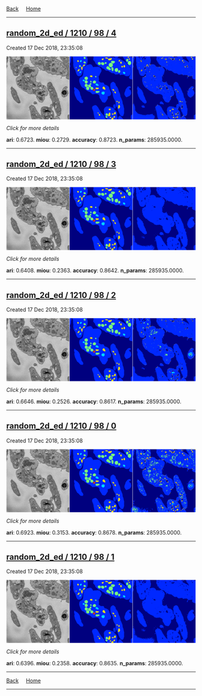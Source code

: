 
[Back](..)&nbsp;&nbsp;&nbsp;&nbsp;&nbsp;[Home](https://leapmanlab.github.io/snapshots)

---

<div class="summary"><a href="4"><h2>random_2d_ed / 1210 / 98 / 4</h2></a><p>Created 17 Dec 2018, 23:35:08
</p><a href="4"><img src="4/media/summary.png" align="center"></a><p>
<i>Click for more details</i>
</p></div>

**ari**: 0.6723. **miou**: 0.2729. **accuracy**: 0.8723. **n_params**: 285935.0000. 

---

<div class="summary"><a href="3"><h2>random_2d_ed / 1210 / 98 / 3</h2></a><p>Created 17 Dec 2018, 23:35:08
</p><a href="3"><img src="3/media/summary.png" align="center"></a><p>
<i>Click for more details</i>
</p></div>

**ari**: 0.6408. **miou**: 0.2363. **accuracy**: 0.8642. **n_params**: 285935.0000. 

---

<div class="summary"><a href="2"><h2>random_2d_ed / 1210 / 98 / 2</h2></a><p>Created 17 Dec 2018, 23:35:08
</p><a href="2"><img src="2/media/summary.png" align="center"></a><p>
<i>Click for more details</i>
</p></div>

**ari**: 0.6646. **miou**: 0.2526. **accuracy**: 0.8617. **n_params**: 285935.0000. 

---

<div class="summary"><a href="0"><h2>random_2d_ed / 1210 / 98 / 0</h2></a><p>Created 17 Dec 2018, 23:35:08
</p><a href="0"><img src="0/media/summary.png" align="center"></a><p>
<i>Click for more details</i>
</p></div>

**ari**: 0.6923. **miou**: 0.3153. **accuracy**: 0.8678. **n_params**: 285935.0000. 

---

<div class="summary"><a href="1"><h2>random_2d_ed / 1210 / 98 / 1</h2></a><p>Created 17 Dec 2018, 23:35:08
</p><a href="1"><img src="1/media/summary.png" align="center"></a><p>
<i>Click for more details</i>
</p></div>

**ari**: 0.6396. **miou**: 0.2358. **accuracy**: 0.8635. **n_params**: 285935.0000. 

---

[Back](..)&nbsp;&nbsp;&nbsp;&nbsp;&nbsp;[Home](https://leapmanlab.github.io/snapshots)

---